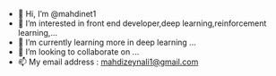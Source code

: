 - 👋 Hi, I’m @mahdinet1
- 👀 I’m interested in front end developer,deep learning,reinforcement learning,...
- 🌱 I’m currently learning more in deep learning ...
- 💞️ I’m looking to collaborate on ...
- 📫 My email address : mahdizeynali1@gmail.com

<!---
mahdinet1/mahdinet1 is a ✨ special ✨ repository because its `README.md` (this file) appears on your GitHub profile.
You can click the Preview link to take a look at your changes.
--->
